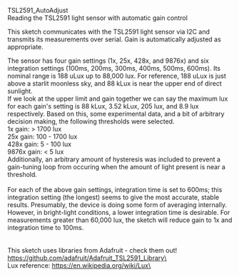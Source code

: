TSL2591_AutoAdjust\
Reading the TSL2591 light sensor with automatic gain control

This sketch communicates with the TSL2591 light sensor via I2C and transmits its measurements over serial. Gain is automatically adjusted as appropriate.

The sensor has four gain settings (1x, 25x, 428x, and 9876x) and six integration settings (100ms, 200ms, 300ms, 400ms, 500ms, 600ms).
Its nominal range is 188 uLux up to 88,000 lux. For reference, 188 uLux is just above a starlit moonless sky, and 88 kLux is near the upper end of direct sunlight.\
If we look at the upper limit and gain together we can say the maximum lux for each gain's setting is 88 kLux, 3.52 kLux, 205 lux, and 8.9 lux respectively. Based on this, some experimental data, and a bit of arbitrary decision making, the following thresholds were selected.\
1x gain: > 1700 lux\
25x gain: 100 - 1700 lux\
428x gain: 5 - 100 lux\
9876x gain: < 5 lux\
Additionally, an arbitrary amount of hysteresis was included to prevent a gain-tuning loop from occuring when the amount of light present is near a threshold.\
\
For each of the above gain settings, integration time is set to 600ms; this integration setting (the longest) seems to give the most accurate, stable results. Presumably, the device is doing some form of averaging internally. However, in bright-light conditions, a lower integration time is desirable. For measurements greater than 60,000 lux, the sketch will reduce gain to 1x and integration time to 100ms.\
\
\
This sketch uses libraries from Adafruit - check them out!\
https://github.com/adafruit/Adafruit_TSL2591_Library\
\
Lux reference: https://en.wikipedia.org/wiki/Lux\
